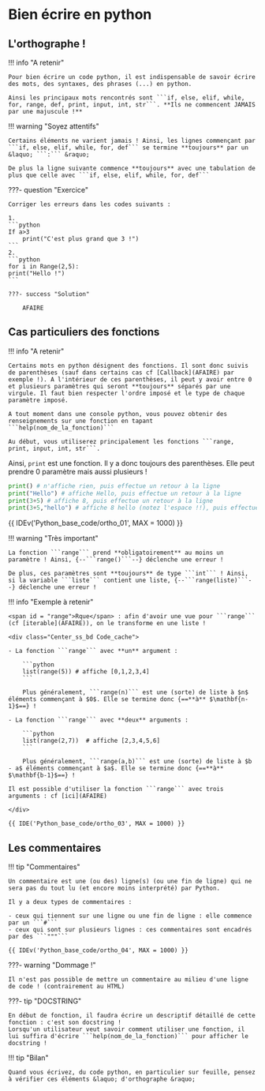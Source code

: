 # Bien écrire en python

## L'orthographe !

!!! info "A retenir"

    Pour bien écrire un code python, il est indispensable de savoir écrire des mots, des syntaxes, des phrases (...) en python.

    Ainsi les principaux mots rencontrés sont ```if, else, elif, while, for, range, def, print, input, int, str```. **Ils ne commencent JAMAIS par une majuscule !**

!!! warning "Soyez attentifs"

    Certains éléments ne varient jamais ! Ainsi, les lignes commençant par ```if, else, elif, while, for, def``` se termine **toujours** par un &laquo; ```:``` &raquo;

    De plus la ligne suivante commence **toujours** avec une tabulation de plus que celle avec ```if, else, elif, while, for, def```

???- question "Exercice"

    Corriger les erreurs dans les codes suivants :

    1.
    ```python
    If a>3
        print("C'est plus grand que 3 !")
    ```
    2.
    ```python
    for i in Range(2,5):
    print("Hello !")
    ```

    ???- success "Solution"

        AFAIRE

## Cas particuliers des fonctions

!!! info "A retenir"

    Certains mots en python désignent des fonctions. Il sont donc suivis de parenthèses (sauf dans certains cas cf [Callback](AFAIRE) par exemple !). A l'intérieur de ces parenthèses, il peut y avoir entre 0 et plusieurs paramètres qui seront **toujours** séparés par une virgule. Il faut bien respecter l'ordre imposé et le type de chaque paramètre imposé.

    A tout moment dans une console python, vous pouvez obtenir des renseignements sur une fonction en tapant ```help(nom_de_la_fonction)```

    Au début, vous utiliserez principalement les fonctions ```range, print, input, int, str```.

Ainsi, ```print``` est une fonction. Il y a donc toujours des parenthèses. Elle peut prendre 0 paramètre mais aussi plusieurs !

```python
print() # n'affiche rien, puis effectue un retour à la ligne
print("Hello") # affiche Hello, puis effectue un retour à la ligne
print(3+5) # affiche 8, puis effectue un retour à la ligne
print(3+5,"hello") # affiche 8 hello (notez l'espace !!), puis effectue un retour à la ligne
```

{{ IDEv('Python_base_code/ortho_01', MAX = 1000) }}


!!! warning "Très important"

    La fonction ```range``` prend **obligatoirement** au moins un paramètre ! Ainsi, {--```range()```--} déclenche une erreur !

    De plus, ces paramètres sont **toujours** de type ```int``` ! Ainsi, si la variable ```liste``` contient une liste, {--```range(liste)```--} déclenche une erreur !

!!! info "Exemple à retenir"

    <span id = "range">Rque</span> : afin d'avoir une vue pour ```range``` (cf [iterable](AFAIRE)), on le transforme en une liste !

    <div class="Center_ss_bd Code_cache">

    - La fonction ```range``` avec **un** argument :

        ```python
        list(range(5)) # affiche [0,1,2,3,4]
        ```

        Plus généralement, ```range(n)``` est une (sorte) de liste à $n$ éléments commençant à $0$. Elle se termine donc {==**à** $\mathbf{n-1}$==} !
    
    - La fonction ```range``` avec **deux** arguments :

        ```python
        list(range(2,7))  # affiche [2,3,4,5,6]
        ```

        Plus généralement, ```range(a,b)``` est une (sorte) de liste à $b - a$ éléments commençant à $a$. Elle se termine donc {==**à** $\mathbf{b-1}$==} !
    
    Il est possible d'utiliser la fonction ```range``` avec trois arguments : cf [ici](AFAIRE)

    </div>

    {{ IDE('Python_base_code/ortho_03', MAX = 1000) }}


## Les commentaires

!!! tip "Commentaires"

    Un commentaire est une (ou des) ligne(s) (ou une fin de ligne) qui ne sera pas du tout lu (et encore moins interprété) par Python.
    
    Il y a deux types de commentaires :

    - ceux qui tiennent sur une ligne ou une fin de ligne : elle commence par un ```#```
    - ceux qui sont sur plusieurs lignes : ces commentaires sont encadrés par des ```"""```

    {{ IDEv('Python_base_code/ortho_04', MAX = 1000) }}


???- warning "Dommage !"

    Il n'est pas possible de mettre un commentaire au milieu d'une ligne de code ! (contrairement au HTML)

???- tip "DOCSTRING"

    En début de fonction, il faudra écrire un descriptif détaillé de cette fonction : c'est son docstring !
    Lorsqu'un utilisateur veut savoir comment utiliser une fonction, il lui suffira d'écrire ```help(nom_de_la_fonction)``` pour afficher le docstring !

!!! tip "Bilan"

    Quand vous écrivez, du code python, en particulier sur feuille, pensez à vérifier ces éléments &laquo; d'orthographe &raquo;

